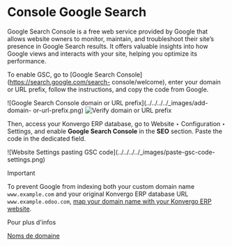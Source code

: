 # Console Google Search

Google Search Console is a free web service provided by Google that allows
website owners to monitor, maintain, and troubleshoot their site’s presence in
Google Search results. It offers valuable insights into how Google views and
interacts with your site, helping you optimize its performance.

To enable GSC, go to [Google Search Console](https://search.google.com/search-
console/welcome), enter your domain or URL prefix, follow the instructions,
and copy the code from Google.

![Google Search Console domain or URL prefix](../../../../_images/add-domain-
or-url-prefix.png) ![Verify domain or URL
prefix](../../../../_images/verify.png)

Then, access your Konvergo ERP database, go to Website ‣ Configuration ‣ Settings, and
enable **Google Search Console** in the **SEO** section. Paste the code in the
dedicated field.

![Website Settings pasting GSC code](../../../../_images/paste-gsc-code-
settings.png) <div class="alert alert-warning">
<p class="alert-title">
Important</p><p>To prevent Google from indexing both your custom domain name <code>www.example.com</code> and your original
Konvergo ERP database URL <code>www.example.odoo.com</code>, <a href="domain_names#domain-name-website-map"><span class="std std-ref">map your domain name with your Konvergo ERP website</span></a>.</p>
</div> <div class="alert alert-secondary">
<p class="alert-title">
Pour plus d'infos</p><p><a href="domain_names">Noms de domaine</a></p>
</div>

